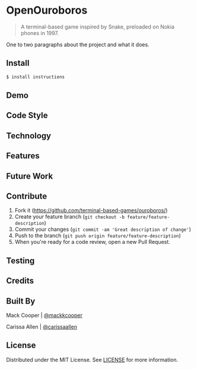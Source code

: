 # OpenOuroboros
> A terminal-based game inspired by Snake, preloaded on Nokia phones in 1997.

One to two paragraphs about the project and what it does. 

## Install
```sh
$ install instructions
```

## Demo

## Code Style

## Technology

## Features

## Future Work

## Contribute

1. Fork it (<https://github.com/terminal-based-games/ouroboros/>)
2. Create your feature branch (`git checkout -b feature/feature-description`)
3. Commit your changes (`git commit -am 'Great description of change'`)
4. Push to the branch (`git push origin feature/feature-description`)
5. When you're ready for a code review, open a new Pull Request. 

## Testing

## Credits

## Built By

Mack Cooper | [@mackkcooper](https://github.com/mackkcooper)

Carissa Allen | [@carissaallen](https://github.com/carissaallen)

## License
Distributed under the MIT License. See [LICENSE](/LICENSE) for more information.
